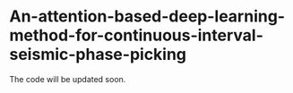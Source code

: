 # An-attention-based-deep-learning-method-for-continuous-interval-seismic-phase-picking

The code will be updated soon.

